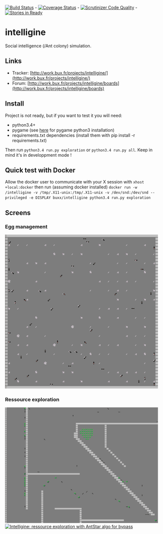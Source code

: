 [![Build Status](https://travis-ci.org/buxx/intelligine.svg?branch=master)](https://travis-ci.org/buxx/intelligine) - [![Coverage Status](https://coveralls.io/repos/buxx/intelligine/badge.svg?branch=master)](https://coveralls.io/r/buxx/intelligine?branch=master) - [![Scrutinizer Code Quality](https://scrutinizer-ci.com/g/buxx/intelligine/badges/quality-score.png?b=master)](https://scrutinizer-ci.com/g/buxx/intelligine/?branch=master) - [![Stories in Ready](https://badge.waffle.io/buxx/intelligine.png?label=ready&title=Ready)](https://waffle.io/buxx/intelligine)

# intelligine 

Social intelligence (/Ant colony) simulation.

## Links

* Tracker: [http://work.bux.fr/projects/intelligine/](http://work.bux.fr/projects/intelligine/)
* Forum: [http://work.bux.fr/projects/intelligine/boards](http://work.bux.fr/projects/intelligine/boards)

## Install

Project is not ready, but if you want to test it you will need:

* python3.4+
* pygame (see [here](http://www.pygame.org/wiki/CompileUbuntu#Python%203.x) for pygame python3 installation)
* requirements.txt dependencies (install them with pip install -r requirements.txt)

Then run ``python3.4 run.py exploration`` or ``python3.4 run.py all``. Keep in mind it's in developpment mode !

## Quick test with Docker
Allow the docker user to communicate with your X session with ``xhost +local:docker`` then run (assuming docker installed) ``docker run -w /intelligine -v /tmp/.X11-unix:/tmp/.X11-unix -v /dev/snd:/dev/snd --privileged -e DISPLAY buxx/intelligine python3.4 run.py exploration``

## Screens

### Egg management

[![Intelligine: egg management](https://raw.githubusercontent.com/buxx/intelligine/master/doc/images/intelligine_eggs_20150421.gif)](https://raw.githubusercontent.com/buxx/intelligine/master/doc/images/intelligine_eggs_20150421.gif) 

### Ressource exploration

[![Intelligine: ressource exploration](https://raw.githubusercontent.com/buxx/intelligine/master/doc/images/intelligine_ressource_20150421_r.gif)](https://raw.githubusercontent.com/buxx/intelligine/master/doc/images/intelligine_ressource_20150421_r.gif) 
[![Intelligine: ressource exploration with AntStar algo for bypass](https://raw.githubusercontent.com/buxx/intelligine/dev/mol/doc/images/explo_antstar_glue.gif)](https://raw.githubusercontent.com/buxx/intelligine/dev/mol/doc/images/explo_antstar_glue.gif)
